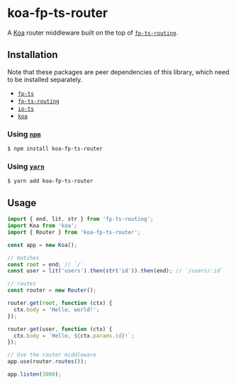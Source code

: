# koa-fp-ts-router

A [Koa](https://koajs.com/) router middleware built on the top of [`fp-ts-routing`](https://www.npmjs.com/package/fp-ts-routing).

## Installation

Note that these packages are peer dependencies of this library, which need to be installed separately.

- [`fp-ts`](https://www.npmjs.com/package/fp-ts)
- [`fp-ts-routing`](https://www.npmjs.com/package/fp-ts-routing)
- [`io-ts`](https://www.npmjs.com/package/io-ts)
- [`koa`](https://www.npmjs.com/package/koa)

### Using [`npm`](https://www.npmjs.com/)

```
$ npm install koa-fp-ts-router
```

### Using [`yarn`](https://yarnpkg.com/)

```
$ yarn add koa-fp-ts-router
```

## Usage

```typescript
import { end, lit, str } from 'fp-ts-routing';
import Koa from 'koa';
import { Router } from 'koa-fp-ts-router';

const app = new Koa();

// matches
const root = end; // `/`
const user = lit('users').then(str('id')).then(end); // `/users/:id`

// routes
const router = new Router();

router.get(root, function (ctx) {
  ctx.body = 'Hello, world!';
});

router.get(user, function (ctx) {
  ctx.body = `Hello, ${ctx.params.id}!`;
});

// Use the router middleware
app.use(router.routes());

app.listen(3000);
```
